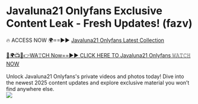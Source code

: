# Javaluna21 Onlyfans Exclusive Content Leak - Fresh Updates! (fazv)

🔥 ACCESS NOW 🌍==►► <a href="https://tinyurl.com/kvy9nzfs" rel="nofollow">Javaluna21 Onlyfans Latest Collection</a>
<br><br>
[🔴🌍📺📱👉WA𝚃CH Now==►► CLICK HERE TO Javaluna21 Onlyfans 𝚆𝙰𝚃𝙲𝙷 NOW](https://tinyurl.com/kvy9nzfs)
<br><br>
Unlock Javaluna21 Onlyfans's private videos and photos today! Dive into the newest 2025 content updates and explore exclusive material you won’t find anywhere else.
<br>
<a href="https://tinyurl.com/kvy9nzfs" rel="nofollow" data-target="animated-image.originalLink"><img src="https://camo.githubusercontent.com/8a4f000d20f83aca3bf7ec5f350d767afa0574a8a352519fd8cfa583a6f93a33/68747470733a2f2f692e696d6775722e636f6d2f644a486b345a712e676966" data-canonical-src="https://i.imgur.com/dJHk4Zq.gif" style="max-width: 100%; display: inline-block;" data-target="animated-image.originalImage"></a>
<br>

